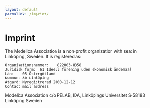 ```yaml
---
layout: default
permalink: /imprint/
---
```


# Imprint

The Modelica Association is a non-profit organization with seat in Linköping, Sweden. It is registered as:

```
Organisationsnummer:	822003-8858
Juridisk form:	61 Ideell förening uden ekonomisk ändemaal
Län:	05 Östergötland
Kommun:	80 Linköping
Atgard:	Nyregistrerad 2000-12-12
Contact mail address
```

Modelica Association c/o PELAB, IDA, Linköpings Universitet S-58183 Linköping Sweden
